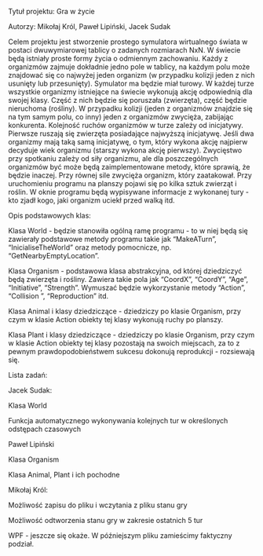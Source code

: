 Tytuł projektu: Gra w życie

Autorzy: Mikołaj Król, Paweł Lipiński, Jacek Sudak

Celem projektu jest stworzenie prostego symulatora wirtualnego świata w postaci dwuwymiarowej tablicy o zadanych rozmiarach NxN. W świecie będą istniały proste formy życia o odmiennym zachowaniu. Każdy z organizmów zajmuje dokładnie jedno pole w tablicy, na każdym polu może znajdować się co najwyżej jeden organizm (w przypadku kolizji jeden z nich usunięty lub przesunięty). Symulator ma będzie miał turowy. W każdej turze wszystkie organizmy istniejące na świecie wykonują akcję odpowiednią dla swojej klasy. Część z nich będzie się poruszała (zwierzęta), część będzie nieruchoma (rośliny). W przypadku kolizji (jeden z organizmów znajdzie się na tym samym polu, co inny) jeden z organizmów zwycięża, zabijając konkurenta. Kolejność ruchów organizmów w turze zależy od inicjatywy. Pierwsze ruszają się zwierzęta posiadające najwyższą inicjatywę. Jeśli dwa organizmy mają taką samą inicjatywę, o tym, który wykona akcję najpierw decyduje wiek organizmu (starszy wykona akcję pierwszy). Zwycięstwo przy spotkaniu zależy od siły organizmu, ale dla poszczególnych organizmów być może będą zaimplementowane metody, które sprawią, że będzie inaczej. Przy równej sile zwycięża organizm, który zaatakował. Przy uruchomieniu programu na planszy pojawi się po kilka sztuk zwierząt i roślin. W oknie programu będą wypisywane informacje z wykonanej tury - kto zjadł kogo, jaki organizm uciekł przed walką itd.



Opis podstawowych klas:

Klasa World - będzie stanowiła ogólną ramę programu - to w niej będą się zawierały podstawowe metody programu takie jak “MakeATurn”, “InicialiseTheWorld” oraz metody pomocnicze, np. “GetNearbyEmptyLocation”.

Klasa Organism - podstawowa klasa abstrakcyjna,  od której dziedziczyć będą zwierzęta i rośliny. Zawiera takie pola jak “CoordX”, “CoordY”, “Age”, “Initiative”, “Strength”. Wymuszać będzie wykorzystanie metody “Action”, “Collision ”, “Reproduction” itd.

Klasa Animal i klasy dziedziczące - dziedziczy po klasie Organism, przy czym w klasie Action obiekty tej klasy wykonują ruchy po planszy. 

Klasa Plant i klasy dziedziczące - dziedziczy po klasie Organism, przy czym w klasie Action obiekty tej klasy pozostają na swoich miejscach, za to z pewnym prawdopodobieństwem sukcesu dokonują reprodukcji - rozsiewają się. 



Lista zadań:

Jacek Sudak:

Klasa World 

Funkcja automatycznego wykonywania kolejnych tur w określonych odstępach czasowych 


Paweł Lipiński

Klasa Organism    

Klasa Animal, Plant i ich pochodne

Mikołaj Król:

Możliwość zapisu do pliku i wczytania z pliku stanu gry

Możliwość odtworzenia stanu gry w zakresie ostatnich 5 tur


WPF - jeszcze się okaże. W późniejszym pliku zamieścimy faktyczny podział.
